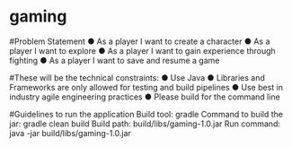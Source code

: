 # gaming

#Problem Statement
● As a player I want to create a character
● As a player I want to explore
● As a player I want to gain experience through fighting
● As a player I want to save and resume a game

#These will be the technical constraints:
● Use Java
● Libraries and Frameworks are only allowed for testing and build pipelines
● Use best in industry agile engineering practices
● Please build for the command line

#Guidelines to run the application
Build tool: gradle
Command to build the jar: gradle clean build
Build path: build/libs/gaming-1.0.jar
Run command: java -jar build/libs/gaming-1.0.jar 

